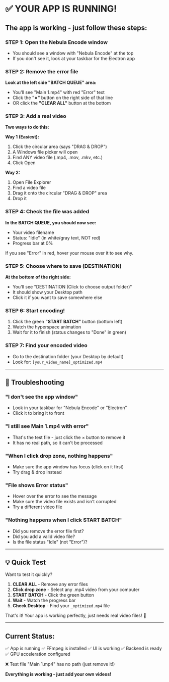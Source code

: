 # ✅ YOUR APP IS RUNNING! 

## The app is working - just follow these steps:

### STEP 1: Open the Nebula Encode window
- You should see a window with "Nebula Encode" at the top
- If you don't see it, look at your taskbar for the Electron app

### STEP 2: Remove the error file
**Look at the left side "BATCH QUEUE" area:**
- You'll see "Main 1.mp4" with red "Error" text
- Click the **"×"** button on the right side of that line
- OR click the **"CLEAR ALL"** button at the bottom

### STEP 3: Add a real video
**Two ways to do this:**

**Way 1 (Easiest):**
1. Click the circular area (says "DRAG & DROP")
2. A Windows file picker will open
3. Find ANY video file (.mp4, .mov, .mkv, etc.)
4. Click Open

**Way 2:**
1. Open File Explorer
2. Find a video file
3. Drag it onto the circular "DRAG & DROP" area
4. Drop it

### STEP 4: Check the file was added
**In the BATCH QUEUE, you should now see:**
- Your video filename
- Status: "Idle" (in white/gray text, NOT red)
- Progress bar at 0%

If you see "Error" in red, hover your mouse over it to see why.

### STEP 5: Choose where to save (DESTINATION)
**At the bottom of the right side:**
- You'll see "DESTINATION (Click to choose output folder)"
- It should show your Desktop path
- Click it if you want to save somewhere else

### STEP 6: Start encoding!
1. Click the green **"START BATCH"** button (bottom left)
2. Watch the hyperspace animation
3. Wait for it to finish (status changes to "Done" in green)

### STEP 7: Find your encoded video
- Go to the destination folder (your Desktop by default)
- Look for: `[your_video_name]_optimized.mp4`

---

## 🐛 Troubleshooting

### "I don't see the app window"
- Look in your taskbar for "Nebula Encode" or "Electron"
- Click it to bring it to front

### "I still see Main 1.mp4 with error"
- That's the test file - just click the × button to remove it
- It has no real path, so it can't be processed

### "When I click drop zone, nothing happens"
- Make sure the app window has focus (click on it first)
- Try drag & drop instead

### "File shows Error status"
- Hover over the error to see the message
- Make sure the video file exists and isn't corrupted
- Try a different video file

### "Nothing happens when I click START BATCH"
- Did you remove the error file first?
- Did you add a valid video file?
- Is the file status "Idle" (not "Error")?

---

## 💡 Quick Test

Want to test it quickly?

1. **CLEAR ALL** - Remove any error files
2. **Click drop zone** - Select any .mp4 video from your computer
3. **START BATCH** - Click the green button
4. **Wait** - Watch the progress bar
5. **Check Desktop** - Find your `_optimized.mp4` file

That's it! Your app is working perfectly, just needs real video files! 🎉

---

## Current Status:
✅ App is running
✅ FFmpeg is installed
✅ UI is working
✅ Backend is ready
✅ GPU acceleration configured

❌ Test file "Main 1.mp4" has no path (just remove it!)

**Everything is working - just add your own videos!**
